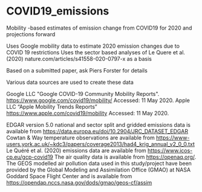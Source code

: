 # COVID19_emissions
Mobility  -based estimates of emission change from COVID19 for 2020 and projections forward

Uses Google mobility data to estimate 2020 emission changes due to COVID 19 restrictions
Uses the sector based analyses of Le Quere et al. (2020) nature.com/articles/s41558-020-0797-x  as a basis

Based on a submitted paper, ask Piers Forster for details

Various data sources are used to create these data

Google LLC "Google COVID-19 Community Mobility Reports". https://www.google.com/covid19/mobility/  Accessed: 11 May 2020.
Apple LLC “Apple Mobility Trends Reports” https://www.apple.com/covid19/mobility Accessed: 11 May 2020.

EDGAR version 5.0 national and sector split and gridded emissions data is available from https://data.europa.eu/doi/10.2904/JRC_DATASET_EDGAR
Cowtan & Way temperature observations are available from https://www-users.york.ac.uk/~kdc3/papers/coverage2013/had4_krig_annual_v2_0_0.txt
Le Quéré et al. (2020) emissions data are available from https://www.icos-cp.eu/gcp-covid19
The air quality data is available from https://openaq.org/. The GEOS modelled air pollution data used in this study/project have been provided by the Global Modeling and Assimilation Office (GMAO) at NASA Goddard Space Flight Center and is available from https://opendap.nccs.nasa.gov/dods/gmao/geos-cf/assim 





